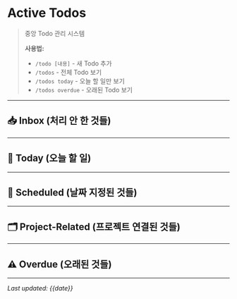 # Active Todos

> 중앙 Todo 관리 시스템
>
> **사용법:**
> - `/todo [내용]` - 새 Todo 추가
> - `/todos` - 전체 Todo 보기
> - `/todos today` - 오늘 할 일만 보기
> - `/todos overdue` - 오래된 Todo 보기

---

## 📥 Inbox (처리 안 한 것들)

<!-- /todo 커맨드로 추가된 항목들이 여기 들어갑니다 -->

---

## 🎯 Today (오늘 할 일)

<!-- Daily Review에서 오늘 할 것으로 선택된 항목들 -->

---

## 📅 Scheduled (날짜 지정된 것들)

<!-- 특정 날짜에 해야 하는 항목들 -->

---

## 🗂️ Project-Related (프로젝트 연결된 것들)

<!-- 특정 프로젝트와 연결된 Todo들 -->

---

## ⚠️ Overdue (오래된 것들)

<!-- 1주일 이상 처리 안 된 항목들 (자동 감지) -->

---

*Last updated: {{date}}*
